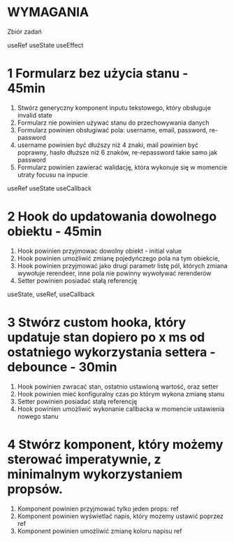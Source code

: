 # WYMAGANIA

Zbiór zadań

useRef useState useEffect

# 1 Formularz bez użycia stanu - 45min

1. Stwórz generyczny komponent inputu tekstowego, który obsługuje invalid state
2. Formularz nie powinien używać stanu do przechowywania danych
3. Formularz powinien obsługiwać pola: username, email, password, re-password
4. username powinien być dłuższy niż 4 znaki, mail powinien być poprawny, hasło dłuższe niż 6 znaków, re-repassword takie samo jak password
5. Formularz powinien zawierać walidację, która wykonuje się w momencie utraty focusu na inpucie

useRef useState useCallback

# 2 Hook do updatowania dowolnego obiektu - 45min

1. Hook powinien przyjmowac dowolny obiekt - initial value
2. Hook powinien umożliwić zmianę pojedyńczego pola na tym obiekcie,
3. Hook powinien przyjmować jako drugi parametr listę pól, których zmiana wywołuje rerendeer, inne pola nie powinny wywoływać rerenderów
4. Setter powinien posiadać stałą referencję

useState, useRef, useCallback

# 3 Stwórz custom hooka, który updatuje stan dopiero po x ms od ostatniego wykorzystania settera - debounce - 30min

1. Hook powinien zwracać stan, ostatnio ustawioną wartość, oraz setter
2. Hook powinien mieć konfiguralny czas po którym wykona zmianę stanu
3. Setter powinien posiadać stałą referencję
4. Hook powinien umożliwić wykonanie callbacka w momencie ustawienia nowego stanu


# 4 Stwórz komponent, który możemy sterować imperatywnie, z minimalnym wykorzystaniem propsów.

1. Komponent powinien przyjmować tylko jeden props: ref
2. Komponent powinien wyświetlać napis, który mozemy ustawić poprzez ref
3. Komponent powinien umożliwić zmianę koloru napisu ref
